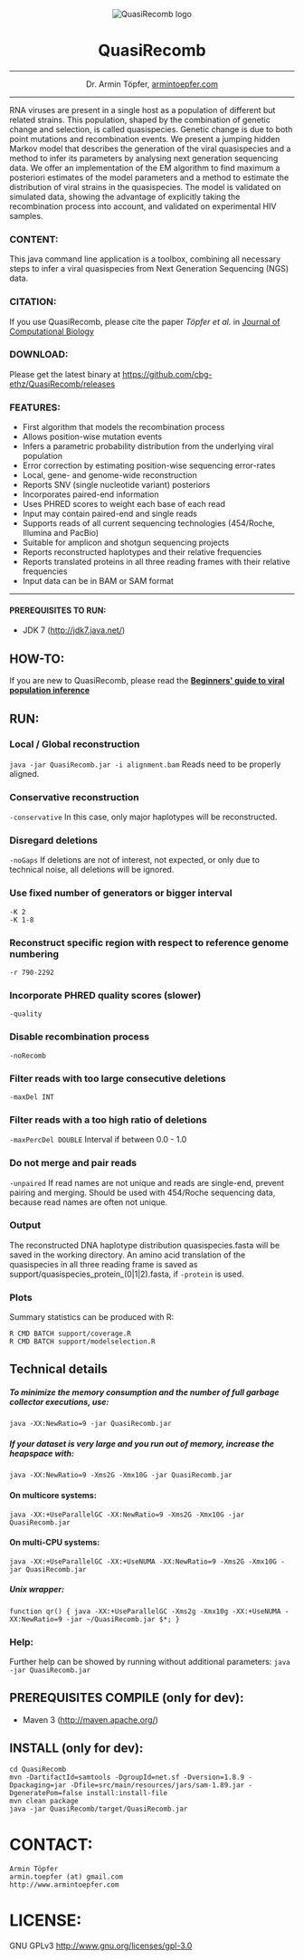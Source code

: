 <p align="center">
  <img src="https://github.com/cbg-ethz/QuasiRecomb/blob/master/QR.png?raw=true" alt="QuasiRecomb logo"/>
</p>
<h1 align="center">QuasiRecomb</b></h1>

***

<p align="center">Dr. Armin Töpfer, <a href="http://www.armintoepfer.com">armintoepfer.com</a></p>

***

RNA viruses are present in a single host as a population of different
but related strains. This population, shaped by the combination of
genetic change and selection, is called quasispecies. Genetic change
is due to both point mutations and recombination events. We present a
jumping hidden Markov model that describes the generation of the viral
quasispecies and a method to infer its parameters by analysing next
generation sequencing data. We offer an implementation of the
EM algorithm to find maximum a posteriori estimates of the model
parameters and a method to estimate the distribution of viral strains
in the quasispecies. The model is validated on simulated data, showing
the advantage of explicitly taking the recombination process into
account, and validated on experimental HIV samples.

### CONTENT:
This java command line application is a toolbox, combining all necessary
steps to infer a viral quasispecies from Next Generation Sequencing (NGS) data.

### CITATION:
If you use QuasiRecomb, please cite the paper <i>Töpfer et al.</i> in <a href="http://online.liebertpub.com/doi/abs/10.1089/cmb.2012.0232">Journal of Computational Biology</a>

### DOWNLOAD:
Please get the latest binary at https://github.com/cbg-ethz/QuasiRecomb/releases

### FEATURES:
 - First algorithm that models the recombination process
 - Allows position-wise mutation events
 - Infers a parametric probability distribution from the underlying viral population
 - Error correction by estimating position-wise sequencing error-rates
 - Local, gene- and genome-wide reconstruction
 - Reports SNV (single nucleotide variant) posteriors
 - Incorporates paired-end information
 - Uses PHRED scores to weight each base of each read
 - Input may contain paired-end and single reads
 - Supports reads of all current sequencing technologies (454/Roche, Illumina and PacBio)
 - Suitable for amplicon and shotgun sequencing projects
 - Reports reconstructed haplotypes and their relative frequencies
 - Reports translated proteins in all three reading frames with their relative frequencies
 - Input data can be in BAM or SAM format

- - -

#### PREREQUISITES TO RUN:
 - JDK 7 (http://jdk7.java.net/)

## HOW-TO:
If you are new to QuasiRecomb, please read the **[Beginners' guide to viral population inference](https://github.com/cbg-ethz/QuasiRecomb/blob/master/HOWTO.md)**

## RUN:
### Local / Global reconstruction
 `java -jar QuasiRecomb.jar -i alignment.bam`
 Reads need to be properly aligned.

### Conservative reconstruction
 `-conservative` 
  In this case, only major haplotypes will be reconstructed.

### Disregard deletions
 `-noGaps` 
  If deletions are not of interest, not expected, or only due to technical noise, all deletions will be ignored.

### Use fixed number of generators or bigger interval
 ```
 -K 2
 -K 1-8
 ```

### Reconstruct specific region with respect to reference genome numbering
 `-r 790-2292`

### Incorporate PHRED quality scores (slower)
 `-quality`

### Disable recombination process
 `-noRecomb`

### Filter reads with too large consecutive deletions
 `-maxDel INT` 

### Filter reads with a too high ratio of deletions
 `-maxPercDel DOUBLE` Interval if between 0.0 - 1.0

### Do not merge and pair reads
 `-unpaired` 
  If read names are not unique and reads are single-end, prevent pairing and merging. Should be used with 454/Roche sequencing data, because read names are often not unique.

### Output
 The reconstructed DNA haplotype distribution quasispecies.fasta will be saved in the working directory.
 An amino acid translation of the quasispecies in all three reading frame is saved as support/quasispecies_protein_(0|1|2).fasta, if `-protein` is used.
 
### Plots
 Summary statistics can be produced with R:
```
R CMD BATCH support/coverage.R
R CMD BATCH support/modelselection.R
```

## Technical details
##### To minimize the memory consumption and the number of full garbage collector executions, use:
`java -XX:NewRatio=9 -jar QuasiRecomb.jar`

##### If your dataset is very large and you run out of memory, increase the heapspace with:
`java -XX:NewRatio=9 -Xms2G -Xmx10G -jar QuasiRecomb.jar`

#### On multicore systems:
`java -XX:+UseParallelGC -XX:NewRatio=9 -Xms2G -Xmx10G -jar QuasiRecomb.jar`

#### On multi-CPU systems:
`java -XX:+UseParallelGC -XX:+UseNUMA -XX:NewRatio=9 -Xms2G -Xmx10G -jar QuasiRecomb.jar`

##### Unix wrapper:
`function qr() { java -XX:+UseParallelGC -Xms2g -Xmx10g -XX:+UseNUMA -XX:NewRatio=9 -jar ~/QuasiRecomb.jar $*; }`

### Help:
 Further help can be showed by running without additional parameters:
  `java -jar QuasiRecomb.jar`

## PREREQUISITES COMPILE (only for dev):
 - Maven 3 (http://maven.apache.org/)

## INSTALL (only for dev):
    cd QuasiRecomb
    mvn -DartifactId=samtools -DgroupId=net.sf -Dversion=1.8.9 -Dpackaging=jar -Dfile=src/main/resources/jars/sam-1.89.jar -DgeneratePom=false install:install-file
    mvn clean package
    java -jar QuasiRecomb/target/QuasiRecomb.jar

# CONTACT:
    Armin Töpfer
    armin.toepfer (at) gmail.com
    http://www.armintoepfer.com

# LICENSE:
 GNU GPLv3 http://www.gnu.org/licenses/gpl-3.0
